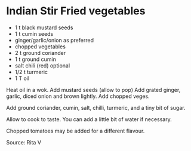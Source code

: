 # Indian Stir Fried vegetables

* 1 t black mustard seeds
* 1 t cumin seeds
* ginger/garlic/onion as preferred
* chopped vegetables
* 2 t ground coriander
* 1 t ground cumin
* salt chili (red) optional
* 1/2 t turmeric
* 1 T oil

Heat oil in a wok. Add mustard seeds (allow to pop)
Add grated ginger, garlic, diced onion and brown lightly.  Add chopped veges.

Add ground coriander, cumin, salt, chilli, turmeric, and a tiny bit of sugar.

Allow to cook to taste.  You can add a little bit of water if necessary. 

Chopped tomatoes may be added for a different flavour.

Source: Rita V

